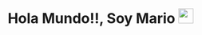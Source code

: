 <h1 align="center">
Hola Mundo!!, Soy Mario 
	<a href="https://github.com/Bouaskaoun" target="_self">
		<img src="[https://media.giphy.com/media/hvRJCLFzcasrR4ia7z/giphy.gif](https://media.giphy.com/headers/GitHub/w8ZJLtJbmuph.gif)https://media.giphy.com/headers/GitHub/w8ZJLtJbmuph.gif" width="30">
	</a>
</h1>

